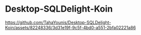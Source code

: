 # Desktop-SQLDelight-Koin
https://github.com/TahaYounis/Desktop-SQLDelight-Koin/assets/82248336/3d31e19f-9c5f-4bd0-a551-2bfa02221a86
